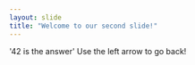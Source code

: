 ```yaml
---
layout: slide
title: "Welcome to our second slide!"
---
```

'42 is the answer'
Use the left arrow to go back!

